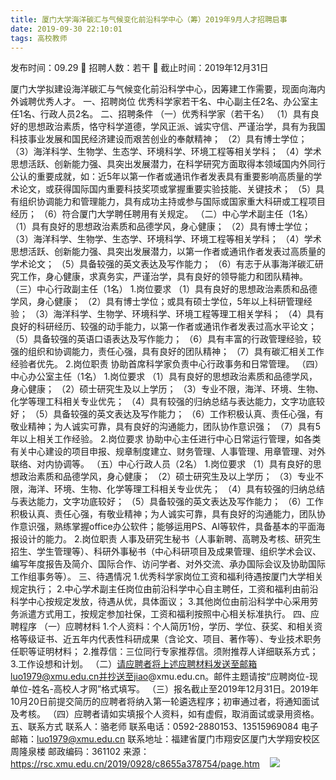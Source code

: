 ```yaml
---
title: 厦门大学海洋碳汇与气候变化前沿科学中心（筹）2019年9月人才招聘启事
date: 2019-09-30 22:10:01
tags: 高校教师
---
```

发布时间：09.29   🌟   招聘人数：若干   🌈   截止时间：2019年12月31日
<!-- more -->
厦门大学拟建设海洋碳汇与气候变化前沿科学中心，因筹建工作需要，现面向海内外诚聘优秀人才。
一、招聘岗位
优秀科学家若干名、中心副主任2名、办公室主任1名、行政人员2名。
二、招聘条件
（一）优秀科学家（若干名）
（1）具有良好的思想政治素质，恪守科学道德，学风正派、诚实守信、严谨治学，具有为我国科技事业发展和国民经济建设而艰苦创业的奉献精神；
（2）具有博士学位；
（3）海洋科学、生物学、生态学、环境科学、环境工程等相关学科；
（4）学术思想活跃、创新能力强、具突出发展潜力，在科学研究方面取得本领域国内外同行公认的重要成就，如：近5年以第一作者或通讯作者发表具有重要影响高质量的学术论文，或获得国际国内重要科技奖项或掌握重要实验技能、关键技术；
（5）具有组织协调能力和管理能力，具有成功主持或参与国际或国家重大科研或工程项目经历；
（6）符合厦门大学聘任聘用有关规定。
（二）中心学术副主任（1名）
（1）具有良好的思想政治素质和品德学风，身心健康；
（2）具有博士学位；
（3）海洋科学、生物学、生态学、环境科学、环境工程等相关学科；
（4）学术思想活跃、创新能力强、具突出发展潜力，以第一作者或通讯作者发表过高质量的学术论文；
（5）具备较强的英文表达及写作能力；
（6）有志于从事海洋碳汇研究工作，身心健康，求真务实，严谨治学，具有良好的领导能力和团队精神。
（三）中心行政副主任（1名）
1.岗位要求
（1）具有良好的思想政治素质和品德学风，身心健康；
（2）具有博士学位；或具有硕士学位，5年以上科研管理经验；
（3）海洋科学、生物学、环境科学、环境工程等理工相关学科；
（4）具有良好的科研经历、较强的动手能力，以第一作者或通讯作者发表过高水平论文；
（5）具备较强的英语口语表达及写作能力；
（6）具有丰富的行政管理经验，较强的组织和协调能力，责任心强，具有良好的团队精神；
（7）具有碳汇相关工作经验者优先。
2.岗位职责
协助首席科学家负责中心行政事务和日常管理。
（四）中心办公室主任（1名）
1.岗位要求
（1）具有良好的思想政治素质和品德学风，身心健康；
（2）硕士研究生及以上学历；
（3）专业不限，海洋、环境、生物、化学等理工科相关专业优先；
（4）具有较强的归纳总结与表达能力，文字功底较好；
（5）具备较强的英文表达及写作能力；
（6）工作积极认真、责任心强，有敬业精神；为人诚实可靠，具有良好的沟通能力，团队协作意识强；
（7）具有5年以上相关工作经验。
2.岗位要求
协助中心主任进行中心日常运行管理，如各类有关中心建设的项目申报、规章制度建立、财务管理、人事管理、用章管理、对外联络、对内协调等。
（五）中心行政人员（2名）
1.岗位要求
（1）具有良好的思想政治素质和品德学风，身心健康；
（2）硕士研究生及以上学历；
（3）专业不限，海洋、环境、生物、化学等理工科相关专业优先；
（4）具有较强的归纳总结与表达能力，文字功底较好；
（5）具备较强的英文表达及写作能力；
（6）工作积极认真、责任心强，有敬业精神；为人诚实可靠，具有良好的沟通能力，团队协作意识强，熟练掌握office办公软件；能够运用PS、AI等软件，具备基本的平面海报设计的能力。
2.岗位职责
人事及研究生秘书（人事新聘、高聘及考核、研究生招生、学生管理等）、科研外事秘书（中心科研项目及成果管理、组织学术会议、编写年度报告及简介、国际合作、访问学者、对外交流、承办国际会议及协助国际工作组事务等）。
三、待遇情况
1.优秀科学家岗位工资和福利待遇按厦门大学相关规定执行；
2.中心学术副主任岗位由前沿科学中心自主聘任，工资和福利由前沿科学中心按规定发放，待遇从优，具体面议；
3.其他岗位由前沿科学中心采用劳务派遣方式用工，按规定参加社保，工资和福利按照中心相关标准执行。
四、应聘程序
（一）应聘材料
1.个人资料：个人简历1份，学历、学位、获奖、和相关资格等级证书、近五年内代表性科研成果（含论文、项目、著作等）、专业技术职务任职等证明材料；
2.推荐信：三位同行专家推荐信。须附推荐人详细联系方式；
3.工作设想和计划。
（二）请应聘者将上述应聘材料发送至邮箱luo1979@xmu.edu.cn并抄送至jiao@xmu.edu.cn。邮件主题请按“应聘岗位-现单位-姓名-高校人才网”格式填写。
（三）报名截止至2019年12月31日。2019年10月20日前提交简历的应聘者将纳入第一轮遴选程序；初审通过者，将通知面试及考核。
（四）应聘者请如实填报个人资料，如有虚假，取消面试或录用资格。
五、联系方式
联系人：骆老师
联系电话：0592-2880153、13515969084
电子邮箱：luo1979@xmu.edu.cn
联系地址：福建省厦门市翔安区厦门大学翔安校区周隆泉楼
邮政编码：361102
来源：
https://rsc.xmu.edu.cn/2019/0928/c8655a378754/page.htm
 
 ![](https://cdn.weiweiblog.cn/20181015134814.png)